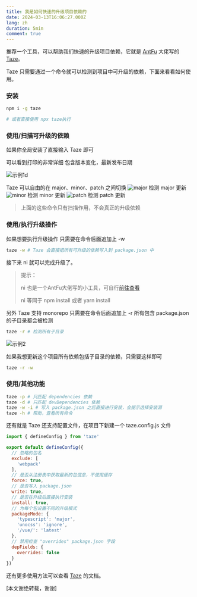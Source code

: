 ```yaml
---
title: 我是如何快速的升级项目依赖的
date: 2024-03-13T16:06:27.000Z
lang: zh
duration: 5min
comment: true
---
```


推荐一个工具，可以帮助我们快速的升级项目依赖，它就是 [AntFu](https://github.com/antfu) 大佬写的 [Taze](https://github.com/antfu/taze)。

Taze 只需要通过一个命令就可以检测到项目中可升级的依赖，下面来看看如何使用。

### 安装

```bash
npm i -g taze

# 或者直接使用 npx taze执行
```

### 使用/扫描可升级的依赖

如果你全局安装了直接输入 Taze 即可

可以看到打印的非常详细 包含版本变化，最新发布日期

![示例1d](https://7.isyangs.cn/1/65f1da0fd28ce-1.png)

<div class="text-center relative">
  Taze 可以自由的在 major、minor、patch 之间切换
  <img class="!m0" src="https://7.isyangs.cn/1/65f1e03ae169e-1.png" alt="major" />
  检测 major 更新
  <img class="!m0" src="https://7.isyangs.cn/1/65f1e009e4e1b-1.png" alt="minor" />
  检测 minor 更新
  <img class="!m0" src="https://7.isyangs.cn/1/65f1e168c3ecc-1.png" alt="patch" />
  检测 patch 更新
</div>

> 上面的这些命令只有扫描作用，不会真正的升级依赖

### 使用/执行升级操作

如果想要执行升级操作 只需要在命令后面追加上 -w

```bash
taze -w # Taze 会直接把所有可升级的依赖写入到 package.json 中
```

接下来 ni 就可以完成升级了。

> 提示：
>
> ni 也是一个AntFu大佬写的小工具，可自行[前往查看](https://github.com/antfu/ni)
>
> ni 等同于 npm install 或者 yarn install

另外 Taze 支持 monorepo 只需要在命令后面追加上 -r 所有包含 package.json 的子目录都会被检测

```bash
taze -r # 检测所有子目录
```

<img class="!m0" src="https://7.isyangs.cn/1/65f1eaf4d2420-1.png" alt="示例2" />

如果我想更新这个项目所有依赖包括子目录的依赖，只需要这样即可

```bash
taze -r -w
```

### 使用/其他功能

```bash
taze -p # 只匹配 dependencies 依赖
taze -d # 只匹配 devDependencies 依赖
taze -w -i # 写入 package.json 之后直接进行安装，会提示选择安装源
taze -h # 帮助，查看所有命令
```

还有就是 Taze 还支持配置文件，在项目下新建一个 taze.config.js 文件

```javascript
import { defineConfig } from 'taze'

export default defineConfig({
  // 忽略的包名
  exclude: [
    'webpack'
  ],
  // 是否从注册表中获取最新的包信息，不使用缓存
  force: true,
  // 是否写入 package.json
  write: true,
  // 是否在升级后直接执行安装
  install: true,
  // 为每个包设置不同的升级模式
  packageMode: {
    'typescript': 'major',
    'unocss': 'ignore',
    '/vue/': 'latest'
  },
  // 禁用检查 "overrides" package.json 字段
  depFields: {
    overrides: false
  }
})
```

还有更多使用方法可以查看 [Taze](https://github.com/antfu/taze?tab=readme-ov-file#-taze) 的文档。

[本文谢绝转载，谢谢]
